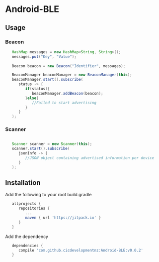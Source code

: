 # Android-BLE

## Usage

### Beacon

```java
   HashMap messages = new HashMap<String, String>();
   messages.put("Key", "Value");
   
   Beacon beacon = new Beacon("Identifier", messages);

   BeaconManager beaconManager = new BeaconManager(this);
   beaconManager.start().subscribe(
      status -> {
         if(status){
            beaconManager.addBeacon(beacon);
         }else{
            //Failed to start advertising
         }
      }
   );
```

### Scanner

```java

   Scanner scanner = new Scanner(this);
   scanner.start().subscribe(
      jsonInfo -> {
         //JSON object containing advertised information per device
      }
   ); 
```

## Installation

Add the following to your root build.gradle

```gradle
   allprojects {
      repositories {
         ...
         maven { url 'https://jitpack.io' }
      }
   }
```

Add the dependency
```gradle
   dependencies {
      compile 'com.github.cicdevelopmentnz:Android-BLE:v0.0.2'
   }
```
